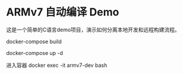 # ARMv7 自动编译 Demo

这是一个简单的C语言demo项目，演示如何分离本地开发和远程构建流程。

docker-compose build  

docker-compose up -d 

进入容器
docker exec -it armv7-dev bash

